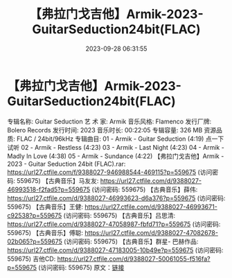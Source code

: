 ﻿---
title: 【弗拉门戈吉他】Armik-2023-GuitarSeduction24bit(FLAC)
date: 2023-09-28 06:31:55
categories: 古典音乐、新世纪、纯音雅乐
tags: 纯音雅乐
---
# 【弗拉门戈吉他】Armik-2023-GuitarSeduction24bit(FLAC)

专辑名称: Guitar Seduction
艺 术 家: Armik
音乐风格: Flamenco
发行厂牌: Bolero Records
发行时间: 2023
音乐时长: 00:22:05
专辑容量: 326 MB
资源品质: FLAC / 24bit/96kHz
专辑曲目:
01 - Armik - Guitar Seduction (4:19)
点一下试听
02 - Armik - Restless (4:23)
03 - Armik - Last Night (4:23)
04 - Armik - Madly In Love (4:38)
05 - Armik - Sundance (4:22)
【弗拉门戈吉他】Armik - 2023 - Guitar Seduction
24bit (FLAC).rar: https://url27.ctfile.com/f/9388027-946988544-469115?p=559675
(访问密码: 559675)
【古典音乐】马友友: https://url27.ctfile.com/d/9388027-46993518-f2fad5?p=559675
(访问密码: 559675)
【古典音乐】薛伟: https://url27.ctfile.com/d/9388027-46993623-d6a376?p=559675
(访问密码: 559675)
【古典音乐】王健: https://url27.ctfile.com/d/9388027-46993671-c92538?p=559675
(访问密码: 559675)
【古典音乐】吕思清: https://url27.ctfile.com/d/9388027-47058987-fbfd71?p=559675
(访问密码: 559675)
【古典音乐】傅聪: https://url27.ctfile.com/d/9388027-47082678-02b065?p=559675
(访问密码: 559675)
【古典音乐】群星- 巴赫作品: https://url27.ctfile.com/d/9388027-47183005-10b49e?p=559675
(访问密码: 559675)
吉他CD: https://url27.ctfile.com/d/9388027-50061055-f516fa?p=559675
(访问密码: 559675)
原文：[链接](https://blog.sina.com.cn/s/blog_1647c7e76010313jv.html)